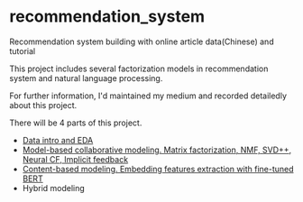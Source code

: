 # recommendation_system
Recommendation system building with online article data(Chinese) and tutorial

This project includes several factorization models in recommendation system and natural language processing.

For further information, I'd maintained my medium and recorded detailedly about this project. 

There will be 4 parts of this project.
* [Data intro and EDA](https://medium.com/@a26006587/implicit-feedback-recommendation-system-i-intro-and-datasets-eda-eda16764602a) 
* [Model-based collaborative modeling. Matrix factorization, NMF, SVD++, Neural CF, Implicit feedback](https://medium.com/@a26006587/implicit-feedback-recommendation-system-ii-collaborative-filtering-27be600197f1)
* [Content-based modeling. Embedding features extraction with fine-tuned BERT](https://medium.com/@a26006587/implicit-feedback-recommendation-system-iii-content-based-recommendation-f607264c0355)
* Hybrid modeling


